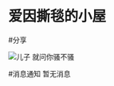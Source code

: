 # 爱因撕毯的小屋
#分享 

![儿子](https://user-images.githubusercontent.com/84581114/128175445-94ba3599-6de8-4673-8dc6-752ff7642d98.jpg)
就问你骚不骚


#消息通知
暂无消息
